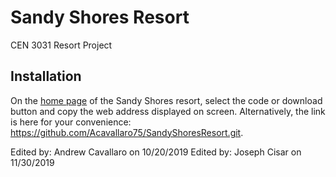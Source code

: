 # Sandy Shores Resort
CEN 3031 Resort Project

## Installation

On the [home page](https://github.com/Acavallaro75/SandyShoresResort) of the Sandy Shores resort, select the code or download button and copy the web address displayed on screen. Alternatively, the link is here for your convenience: https://github.com/Acavallaro75/SandyShoresResort.git.

Edited by: Andrew Cavallaro on 10/20/2019
Edited by: Joseph Cisar on 11/30/2019
